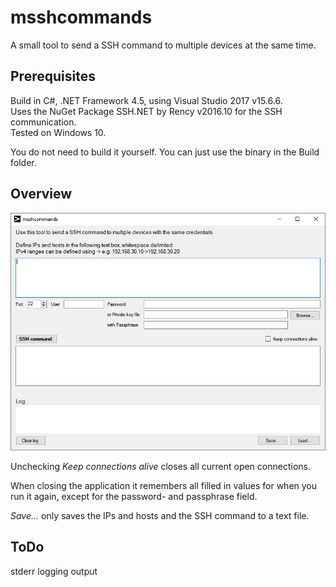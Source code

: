 # msshcommands
A small tool to send a SSH command to multiple devices at the same time.

## Prerequisites
Build in C#, .NET Framework 4.5, using Visual Studio 2017 v15.6.6.    
Uses the NuGet Package SSH.NET by Rency v2016.10 for the SSH communication.  
Tested on Windows 10.

You do not need to build it yourself. You can just use the binary in the Build folder.

## Overview
![](msshcommands.png)

Unchecking *Keep connections alive* closes all current open connections.

When closing the application it remembers all filled in values for when you run it again, except for the password- and passphrase field.

*Save...* only saves the IPs and hosts and the SSH command to a text file.

## ToDo
stderr logging output